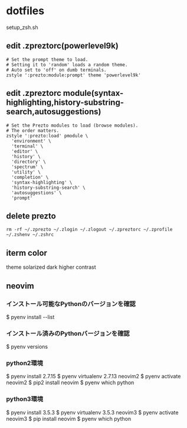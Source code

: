 # dotfiles
setup_zsh.sh

## edit .zpreztorc(powerlevel9k)
```.zpreztorc
# Set the prompt theme to load.
# Setting it to 'random' loads a random theme.
# Auto set to 'off' on dumb terminals.
zstyle ':prezto:module:prompt' theme 'powerlevel9k'
```

## edit .zpreztorc module(syntax-highlighting,history-substring-search,autosuggestions)
```.zpreztorc
# Set the Prezto modules to load (browse modules).
# The order matters.
zstyle ':prezto:load' pmodule \
  'environment' \
  'terminal' \
  'editor' \
  'history' \
  'directory' \
  'spectrum' \
  'utility' \
  'completion' \
  'syntax-highlighting' \
  'history-substring-search' \
  'autosuggestions' \
  'prompt'
```

## delete prezto
```
rm -rf ~/.zprezto ~/.zlogin ~/.zlogout ~/.zpreztorc ~/.zprofile ~/.zshenv ~/.zshrc
```

## iterm color
theme solarized dark higher contrast



## neovim
### インストール可能なPythonのバージョンを確認
$ pyenv install --list
### インストール済みのPythonバージョンを確認
$ pyenv versions

### python2環境
$ pyenv install 2.7.15
$ pyenv virtualenv 2.7.13 neovim2
$ pyenv activate neovim2
$ pip2 install neovim
$ pyenv which python

### python3環境
$ pyenv install 3.5.3
$ pyenv virtualenv 3.5.3 neovim3
$ pyenv activate neovim3
$ pip install neovim
$ pyenv which python